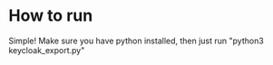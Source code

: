 # How to run
Simple!
Make sure you have python installed, then just run "python3 keycloak_export.py"
